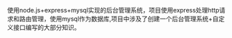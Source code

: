使用node.js+express+mysql实现的后台管理系统，项目使用express处理http请求和路由管理，使用mysql作为数据库,项目中涉及了创建一个后台管理系统+自定义接口编写的大部分知识。
